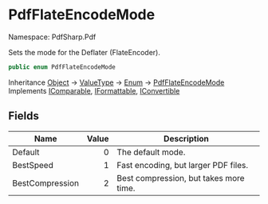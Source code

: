 # PdfFlateEncodeMode

Namespace: PdfSharp.Pdf

Sets the mode for the Deflater (FlateEncoder).

```csharp
public enum PdfFlateEncodeMode
```

Inheritance [Object](https://docs.microsoft.com/en-us/dotnet/api/system.object) → [ValueType](https://docs.microsoft.com/en-us/dotnet/api/system.valuetype) → [Enum](https://docs.microsoft.com/en-us/dotnet/api/system.enum) → [PdfFlateEncodeMode](./pdfsharp.pdf.pdfflateencodemode)<br>
Implements [IComparable](https://docs.microsoft.com/en-us/dotnet/api/system.icomparable), [IFormattable](https://docs.microsoft.com/en-us/dotnet/api/system.iformattable), [IConvertible](https://docs.microsoft.com/en-us/dotnet/api/system.iconvertible)

## Fields

| Name | Value | Description |
| --- | --: | --- |
| Default | 0 | The default mode. |
| BestSpeed | 1 | Fast encoding, but larger PDF files. |
| BestCompression | 2 | Best compression, but takes more time. |
